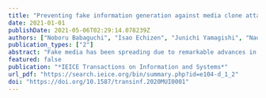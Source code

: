 ```yaml
---
title: "Preventing fake information generation against media clone attacks"
date: 2021-01-01
publishDate: 2021-05-06T02:29:14.078239Z
authors: ["Noboru Babaguchi", "Isao Echizen", "Junichi Yamagishi", "Naoko Nitta", "Yuta Nakashima", "Kazuaki Nakamura", "Kazuhiro Kono", "Seiko Myojin Fuming Fand", "Zhenzhong Kuang", "Huy H Nguyen", "Ngoc-Dung T Tieu"]
publication_types: ["2"]
abstract: "Fake media has been spreading due to remarkable advances in media processing and machine leaning technologies, causing serious problems in society. We are conducting a research project called Media Clone aimed at developing methods for protecting people from fake but skillfully fabricated replicas of real media called media clones. Such media can be created from fake information about a specific person. Our goal is to develop a trusted communication system that can defend against attacks of media clones. This paper describes some research results of the Media Clone project, in particular, various methods for protecting personal information against generating fake information. We focus on 1) fake information generation in the physical world, 2) anonymization and abstraction in the cyber world, and 3) modeling of media clone attacks."
featured: false
publication: "*IEICE Transactions on Information and Systems*"
url_pdf: "https://search.ieice.org/bin/summary.php?id=e104-d_1_2"
doi: "https://doi.org/10.1587/transinf.2020MUI0001"
---
```


